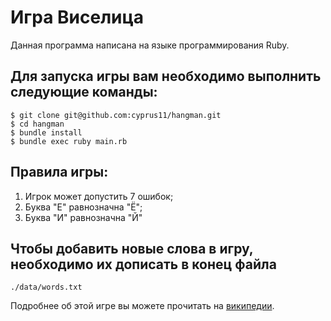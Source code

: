Игра Виселица
=============

Данная программа написана на языке программирования Ruby.

## Для запуска игры вам необходимо выполнить следующие команды:
```
$ git clone git@github.com:cyprus11/hangman.git
$ cd hangman
$ bundle install
$ bundle exec ruby main.rb
```

## Правила игры:
1. Игрок может допустить 7 ошибок;
2. Буква "Е" равнозначна "Ё";
3. Буква "И" равнозначна "Й"

## Чтобы добавить новые слова в игру, необходимо их дописать в конец файла
```./data/words.txt```

Подробнее об этой игре вы можете прочитать на [википедии](https://ru.wikipedia.org/wiki/%D0%92%D0%B8%D1%81%D0%B5%D0%BB%D0%B8%D1%86%D0%B0_(%D0%B8%D0%B3%D1%80%D0%B0)).
